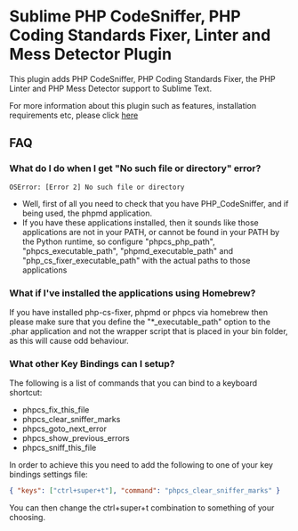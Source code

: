 Sublime PHP CodeSniffer, PHP Coding Standards Fixer, Linter and Mess Detector Plugin
====================================================================================

This plugin adds PHP CodeSniffer, PHP Coding Standards Fixer, the PHP Linter and PHP Mess Detector support to Sublime Text.

For more information about this plugin such as features, installation requirements etc, please click [here](http://www.soulbroken.co.uk/code/sublimephpcs/)


FAQ
---

### What do I do when I get "No such file or directory" error?

```
OSError: [Error 2] No such file or directory
```

* Well, first of all you need to check that you have PHP_CodeSniffer, and if being used, the phpmd application.
* If you have these applications installed, then it sounds like those applications are not in your PATH, or cannot be found in your PATH by the Python runtime, so configure "phpcs_php_path", "phpcs_executable_path", "phpmd_executable_path" and "php_cs_fixer_executable_path" with the actual paths to those applications

### What if I've installed the applications using Homebrew?

If you have installed php-cs-fixer, phpmd or phpcs via homebrew then please make sure that you define the "*_executable_path" option to the .phar application and not the wrapper script that is placed in your bin folder, as this will cause odd behaviour.

### What other Key Bindings can I setup?

The following is a list of commands that you can bind to a keyboard shortcut:

* phpcs_fix_this_file
* phpcs_clear_sniffer_marks
* phpcs_goto_next_error
* phpcs_show_previous_errors
* phpcs_sniff_this_file

In order to achieve this you need to add the following to one of your key bindings settings file:

```json
{ "keys": ["ctrl+super+t"], "command": "phpcs_clear_sniffer_marks" }
```

You can then change the ctrl+super+t combination to something of your choosing.
